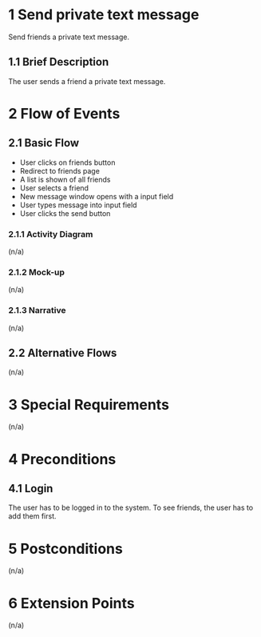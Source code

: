 # 1 Send private text message
Send friends a private text message.

## 1.1 Brief Description
The user sends a friend a private text message.

# 2 Flow of Events
## 2.1 Basic Flow
- User clicks on friends button
- Redirect to friends page
- A list is shown of all friends
- User selects a friend
- New message window opens with a input field
- User types message into input field
- User clicks the send button

### 2.1.1 Activity Diagram
(n/a)

### 2.1.2 Mock-up
(n/a)

### 2.1.3 Narrative
(n/a)

## 2.2 Alternative Flows
(n/a)

# 3 Special Requirements
(n/a)

# 4 Preconditions
## 4.1 Login
The user has to be logged in to the system.
To see friends, the user has to add them first.

# 5 Postconditions
(n/a)

# 6 Extension Points
(n/a)
